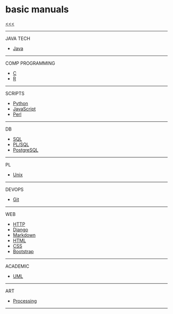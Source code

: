 
basic manuals
======

[<<<](https://github.com/ttltrk/PRG/blob/master/MAN.MD)

---

JAVA TECH

* [Java](https://github.com/ttltrk/PRG/blob/master/JAVA/DOC/BJM/BJM.MD)

---

COMP PROGRAMMING

* [C](https://github.com/ttltrk/PRG/blob/master/C/DOC/BCM/BCM.MD)
* [R](https://github.com/ttltrk/PRG/blob/master/R/BRM/BRM.MD)

---

SCRIPTS

* [Python](https://github.com/ttltrk/PRG/blob/master/PY/DOC/OPYM/OPYM.MD)
* [JavaScript](https://github.com/ttltrk/WEB/blob/master/JS/DOC/BJSM/BJSM.MD)
* [Perl](https://github.com/ttltrk/PRG/blob/master/PERL/BPM/BPM.MD)

---

DB

* [SQL](https://github.com/ttltrk/DB/blob/master/SQL/DOC/BSqlM/BSqlM.MD)
* [PL/SQL](https://github.com/ttltrk/DB/blob/master/PLSQL/DOC/BPSM/BPSM.MD)
* [PostgreSQL](https://github.com/ttltrk/DB/blob/master/POSTGRESQL/BPOSM/BPOSM.MD)

---

PL

* [Unix](https://github.com/ttltrk/ELSE/blob/master/SHELL/BUM/BUM.MD)

---

DEVOPS

* [Git](https://github.com/ttltrk/ELSE/blob/master/GIT/DOC/BGM/BGM.MD)

---

WEB

* [HTTP](https://github.com/ttltrk/WEB/blob/master/HTTP/BHM/BHM.MD)
* [Django]()
* [Markdown](https://github.com/ttltrk/ELSE/blob/master/MD/BMDM.MD)
* [HTML](https://github.com/ttltrk/WEB/blob/master/BHM/BHM.MD)
* [CSS]()
* [Bootstrap]()

---

ACADEMIC

* [UML]()

---

ART

* [Processing](https://github.com/ttltrk/ELSE/blob/master/PRF/BPRCM/BPRCM.MD)

---
